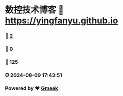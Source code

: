 # 数控技术博客 :link: https://yingfanyu.github.io 
### :page_facing_up: [2](https://yingfanyu.github.io/tag.html) 
### :speech_balloon: 0 
### :hibiscus: 125 
### :alarm_clock: 2024-08-09 17:43:51 
### Powered by :heart: [Gmeek](https://github.com/Meekdai/Gmeek)
